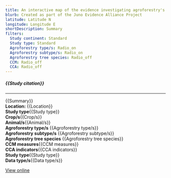 ```yaml
---
title: An interactive map of the evidence investigating agroforestry's role in biodiversity and climate change mitigation and adaptation in low- and middle- income countries
blurb: Created as part of the Juno Evidence Alliance Project
latitude: Latitude N
longitude: Longitude E
shortDescription: Summary
filters:
  Study continent: Standard 
  Study type: Standard
  Agroforestry type/s: Radio_on
  Agroforestry subtype/s: Radio_on
  Agroforestry tree species: Radio_off
  CCM: Radio_off
  CCA: Radio_off
---
```

##### {{Study citation}}

---

{{Summary}}\
**Location:** {{Location}}\
**Study type**{{Study type}}\
**Crop/s**{{Crop/s}}\
**Animal/s**{{Animal/s}}\
**Agroforestry type/s** {{Agroforestry type/s}}\
**Agroforestry subtype/s** {{Agroforestry subtype/s}}\
**Agroforestry tree species** {{Agroforestry tree species}}\
**CCM measures**{{CCM measures}}\
**CCA indicators**{{CCA indicators}}\
**Study type**{{Study type}}\
**Data type/s**{{Data type/s}}

[View online]({{Hyperlink}})
